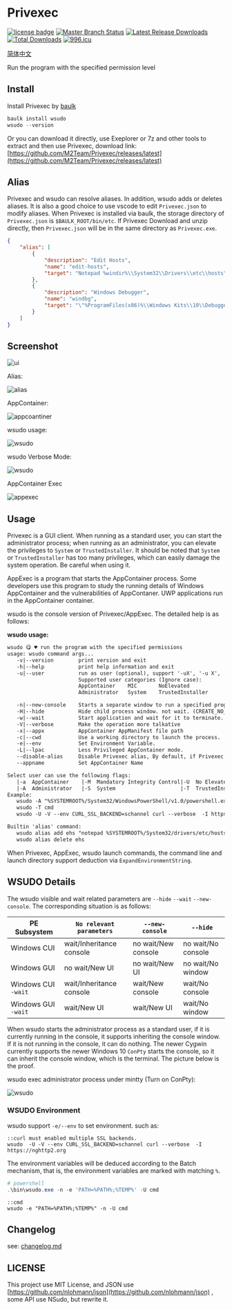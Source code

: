 # Privexec

[![license badge](https://img.shields.io/github/license/M2Team/Privexec.svg)](LICENSE)
[![Master Branch Status](https://github.com/M2Team/Privexec/workflows/CI/badge.svg)](https://github.com/M2Team/Privexec/actions)
[![Latest Release Downloads](https://img.shields.io/github/downloads/M2Team/Privexec/latest/total.svg)](https://github.com/M2Team/Privexec/releases/latest)
[![Total Downloads](https://img.shields.io/github/downloads/M2Team/Privexec/total.svg)](https://github.com/M2Team/Privexec/releases)
[![996.icu](https://img.shields.io/badge/link-996.icu-red.svg)](https://996.icu)


[简体中文](./ReadMe.zh-CN.md)

Run the program with the specified permission level

## Install

Install Privexec by [baulk](https://github.com/baulk/baulk)

```powershell
baulk install wsudo
wsudo --version
```

Or you can download it directly, use Exeplorer or 7z and other tools to extract and then use Privexec, download link: [https://github.com/M2Team/Privexec/releases/latest](https://github.com/M2Team/Privexec/releases/latest)



## Alias
Privexec and wsudo can resolve aliases. In addition, wsudo adds or deletes aliases. It is also a good choice to use vscode to edit `Privexec.json` to modify aliases. When Privexec is installed via baulk, the storage directory of `Privexec.json` is `$BAULK_ROOT/bin/etc`. If Privexec Download and unzip directly, then `Privexec.json` will be in the same directory as `Privexec.exe`.


```json
{
    "alias": [
        {
            "description": "Edit Hosts",
            "name": "edit-hosts",
            "target": "Notepad %windir%\\System32\\Drivers\\etc\\hosts"
        },
        {
            "description": "Windows Debugger",
            "name": "windbg",
            "target": "\"%ProgramFiles(x86)%\\Windows Kits\\10\\Debuggers\\x64\\windbg.exe\""
        }
    ]
}
```


## Screenshot

![ui](docs/images/admin.png)


Alias:

![alias](docs/images/alias.png)

AppContainer:

![appcoantiner](docs/images/appcontainer.png)


wsudo usage:

![wsudo](docs/images/wsudo.png)

wsudo Verbose Mode:

![wsudo](docs/images/wsudo3.png)

AppContainer Exec

![appexec](docs/images/appexec.png)

## Usage

Privexec is a GUI client. When running as a standard user, you can start the administrator process; when running as an administrator, you can elevate the privileges to `System` or `TrustedInstaller`. It should be noted that `System` or `TrustedInstaller` has too many privileges, which can easily damage the system operation. Be careful when using it.

AppExec is a program that starts the AppContainer process. Some developers use this program to study the running details of Windows AppContainer and the vulnerabilities of AppContaner. UWP applications run in the AppContainer container.

wsudo is the console version of Privexec/AppExec. The detailed help is as follows:

**wsudo usage:**

```txt
wsudo 😋 ♥ run the program with the specified permissions
usage: wsudo command args...
   -v|--version        print version and exit
   -h|--help           print help information and exit
   -u|--user           run as user (optional), support '-uX', '-u X', '--user=X', '--user X'
                       Supported user categories (Ignore case):
                       AppContainer    MIC       NoElevated
                       Administrator   System    TrustedInstaller

   -n|--new-console    Starts a separate window to run a specified program or command.
   -H|--hide           Hide child process window. not wait. (CREATE_NO_WINDOW)
   -w|--wait           Start application and wait for it to terminate.
   -V|--verbose        Make the operation more talkative
   -x|--appx           AppContainer AppManifest file path
   -c|--cwd            Use a working directory to launch the process.
   -e|--env            Set Environment Variable.
   -L|--lpac           Less Privileged AppContainer mode.
   --disable-alias     Disable Privexec alias, By default, if Privexec exists alias, use it.
   --appname           Set AppContainer Name

Select user can use the following flags:
   |-a  AppContainer    |-M  Mandatory Integrity Control|-U  No Elevated(UAC)|
   |-A  Administrator   |-S  System                     |-T  TrustedInstaller|
Example:
   wsudo -A "%SYSTEMROOT%/System32/WindowsPowerShell/v1.0/powershell.exe" -NoProfile
   wsudo -T cmd
   wsudo -U -V --env CURL_SSL_BACKEND=schannel curl --verbose  -I https://nghttp2.org

Builtin 'alias' command:
   wsudo alias add ehs "notepad %SYSTEMROOT%/System32/drivers/etc/hosts" "Edit Hosts"
   wsudo alias delete ehs

```

When Privexec, AppExec, wsudo launch commands, the command line and launch directory support deduction via `ExpandEnvironmentString`.


## WSUDO Details

The wsudo visible and wait related parameters are `--hide` `--wait` `--new-console`. The corresponding situation is as follows:

|PE Subsystem|`No relevant parameters`|`--new-console`|`--hide`|
|---|---|---|---
|Windows CUI|wait/Inheritance console|no wait/New console|no wait/No console|
|Windows GUI|no wait/New UI|no wait/New UI|no wait/No window|
|Windows CUI `-wait`|wait/Inheritance console|wait/New console|wait/No console|
|Windows GUI `-wait`|wait/New UI|wait/New UI|wait/No window|

When wsudo starts the administrator process as a standard user, if it is currently running in the console, it supports inheriting the console window. If it is not running in the console, it can do nothing. The newer Cygwin currently supports the newer Windows 10 `ConPty` starts the console, so it can inherit the console window, which is the terminal. The picture below is the proof.

wsudo exec administrator process under mintty (Turn on ConPty):

![wsudo](docs/images/wsudo-bridge-new-mintty.png)

### WSUDO Environment

wsudo support `-e/--env` to set environment. such as:

```batch
::curl must enabled multiple SSL backends.
wsudo  -U -V --env CURL_SSL_BACKEND=schannel curl --verbose  -I https://nghttp2.org
```
The environment variables will be deduced according to the Batch mechanism, that is, the environment variables are marked with matching `%`.

```powershell
# powershell
.\bin\wsudo.exe -n -e 'PATH=%PATH%;%TEMP%' -U cmd
```

```batch
::cmd
wsudo -e "PATH=%PATH%;%TEMP%" -n -U cmd
```

## Changelog

see: [changelog.md](./docs/changelog.md)

## LICENSE

This project use MIT License, and JSON use [https://github.com/nlohmann/json](https://github.com/nlohmann/json) , some API use NSudo, but rewrite it.